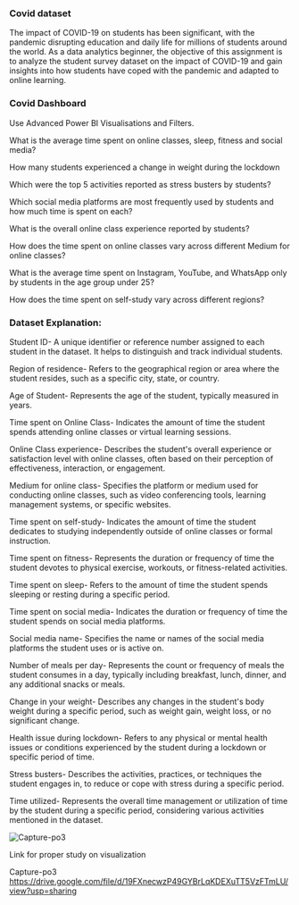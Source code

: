 ### Covid dataset

The impact of COVID-19 on students has been significant, with the pandemic disrupting education and daily life for millions of students around the world. As a data analytics beginner, the objective of this assignment is to analyze the student survey dataset on the impact of COVID-19 and gain insights into how students have coped with the pandemic and adapted to online learning.

### Covid Dashboard
Use Advanced Power BI Visualisations and Filters.

What is the average time spent on online classes, sleep, fitness and social media?

How many students experienced a change in weight during the lockdown

Which were the top 5 activities reported as stress busters by students?

Which social media platforms are most frequently used by students and how much time is spent on each?

What is the overall online class experience reported by students?

How does the time spent on online classes vary across different Medium for online classes?

What is the average time spent on Instagram, YouTube, and WhatsApp only by students in the age group under 25?

How does the time spent on self-study vary across different regions?

### Dataset Explanation:

Student ID- A unique identifier or reference number assigned to each student in the dataset. It helps to distinguish and track individual students.

Region of residence- Refers to the geographical region or area where the student resides, such as a specific city, state, or country.

Age of Student- Represents the age of the student, typically measured in years.

Time spent on Online Class- Indicates the amount of time the student spends attending online classes or virtual learning sessions.

Online Class experience- Describes the student's overall experience or satisfaction level with online classes, often based on their perception of effectiveness, interaction, or engagement.

Medium for online class- Specifies the platform or medium used for conducting online classes, such as video conferencing tools, learning management systems, or specific websites.

Time spent on self-study- Indicates the amount of time the student dedicates to studying independently outside of online classes or formal instruction.

Time spent on fitness- Represents the duration or frequency of time the student devotes to physical exercise, workouts, or fitness-related activities.

Time spent on sleep- Refers to the amount of time the student spends sleeping or resting during a specific period.

Time spent on social media- Indicates the duration or frequency of time the student spends on social media platforms.

Social media name- Specifies the name or names of the social media platforms the student uses or is active on.

Number of meals per day- Represents the count or frequency of meals the student consumes in a day, typically including breakfast, lunch, dinner, and any additional snacks or meals.

Change in your weight- Describes any changes in the student's body weight during a specific period, such as weight gain, weight loss, or no significant change.

Health issue during lockdown- Refers to any physical or mental health issues or conditions experienced by the student during a lockdown or specific period of time.

Stress busters- Describes the activities, practices, or techniques the student engages in, to reduce or cope with stress during a specific period.

Time utilized- Represents the overall time management or utilization of time by the student during a specific period, considering various activities mentioned in the dataset.


![Capture-po3](https://github.com/user-attachments/assets/41565aa7-322a-4a04-8647-d316bc8a1c74)

Link for proper study on visualization

Capture-po3 https://drive.google.com/file/d/19FXnecwzP49GYBrLqKDEXuTT5VzFTmLU/view?usp=sharing
